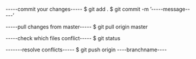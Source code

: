 -----commit your changes-----
$ git add .
$ git commit -m ’-----message-----’

-----pull changes from master-----
$ git pull origin master

-----check which files conflict-----
$ git status

-------resolve conflicts-----
$ git push origin ----branchname----
